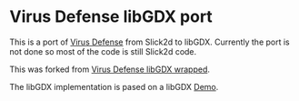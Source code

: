 Virus Defense libGDX port
==========================
This is a port of [Virus Defense](https://github.com/Valep42/VirusDefense) from Slick2d to libGDX. Currently the port is not done so most of the code is still Slick2d code.




This was forked from [Virus Defense libGDX wrapped](https://github.com/Valep42/VirusDefense-libGDX-wrapped).

The libGDX implementation is pased on a libGDX [Demo](https://github.com/badlogic/theplanethatcouldntflygood).

